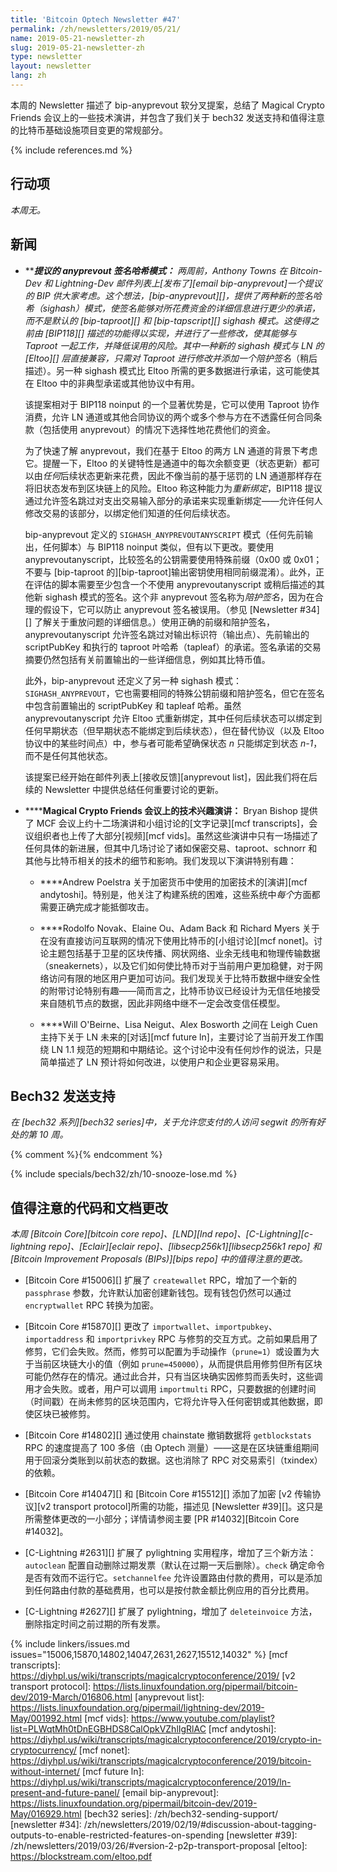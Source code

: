 ```yaml
---
title: 'Bitcoin Optech Newsletter #47'
permalink: /zh/newsletters/2019/05/21/
name: 2019-05-21-newsletter-zh
slug: 2019-05-21-newsletter-zh
type: newsletter
layout: newsletter
lang: zh
---
```

本周的 Newsletter 描述了 bip-anyprevout 软分叉提案，总结了 Magical Crypto Friends 会议上的一些技术演讲，并包含了我们关于 bech32 发送支持和值得注意的比特币基础设施项目变更的常规部分。

{% include references.md %}

## 行动项

*本周无。*

## 新闻

- **<!--proposed-anyprevout-sighash-modes-->****提议的 anyprevout 签名哈希模式：** 两周前，Anthony Towns 在 Bitcoin-Dev 和 Lightning-Dev 邮件列表上[发布了][email bip-anyprevout]一个提议的 BIP 供大家考虑。这个想法，[bip-anyprevout][]，提供了两种新的签名哈希（sighash）模式，使签名能够对所花费资金的详细信息进行更少的承诺，而不是默认的 [bip-taproot][] 和 [bip-tapscript][] sighash 模式。这使得之前由 [BIP118][] 描述的功能得以实现，并进行了一些修改，使其能够与 Taproot 一起工作，并降低误用的风险。其中一种新的 sighash 模式与 LN 的 [Eltoo][] 层直接兼容，只需对 Taproot 进行修改并添加一个*陪护签名*（稍后描述）。另一种 sighash 模式比 Eltoo 所需的更多数据进行承诺，这可能使其在 Eltoo 中的非典型承诺或其他协议中有用。

  该提案相对于 BIP118 noinput 的一个显著优势是，它可以使用 Taproot 协作消费，允许 LN 通道或其他合同协议的两个或多个参与方在不透露任何合同条款（包括使用 anyprevout）的情况下选择性地花费他们的资金。

  为了快速了解 anyprevout，我们在基于 Eltoo 的两方 LN 通道的背景下考虑它。提醒一下，Eltoo 的关键特性是通道中的每次余额变更（状态更新）都可以由*任何*后续状态更新来花费，因此不像当前的基于惩罚的 LN 通道那样存在将旧状态发布到区块链上的风险。Eltoo 称这种能力为*重新绑定*，BIP118 提议通过允许签名跳过对支出交易输入部分的承诺来实现重新绑定——允许任何人修改交易的该部分，以绑定他们知道的任何后续状态。

  bip-anyprevout 定义的 `SIGHASH_ANYPREVOUTANYSCRIPT` 模式（任何先前输出，任何脚本）与 BIP118 noinput 类似，但有以下更改。要使用 anyprevoutanyscript，比较签名的公钥需要使用特殊前缀（0x00 或 0x01；不要与 [bip-taproot 的][bip-taproot]输出密钥使用相同前缀混淆）。此外，正在评估的脚本需要至少包含一个不使用 anyprevoutanyscript 或稍后描述的其他新 sighash 模式的签名。这个非 anyprevout 签名称为*陪护签名*，因为在合理的假设下，它可以防止 anyprevout 签名被误用。（参见 [Newsletter #34][] 了解关于重放问题的详细信息。）使用正确的前缀和陪护签名，anyprevoutanyscript 允许签名跳过对输出标识符（输出点）、先前输出的 scriptPubKey 和执行的 taproot 叶哈希（tapleaf）的承诺。签名承诺的交易摘要仍然包括有关前置输出的一些详细信息，例如其比特币值。

  此外，bip-anyprevout 还定义了另一种 sighash 模式：`SIGHASH_ANYPREVOUT`，它也需要相同的特殊公钥前缀和陪护签名，但它在签名中包含前置输出的 scriptPubKey 和 tapleaf 哈希。虽然 anyprevoutanyscript 允许 Eltoo 式重新绑定，其中任何后续状态可以绑定到任何早期状态（但早期状态不能绑定到后续状态），但在替代协议（以及 Eltoo 协议中的某些时间点）中，参与者可能希望确保状态 *n* 只能绑定到状态 *n-1*，而不是任何其他状态。

  该提案已经开始在邮件列表上[接收反馈][anyprevout list]，因此我们将在后续的 Newsletter 中提供总结任何重要讨论的更新。

- **<!--talks-of-technical-interest-at-magical-crypto-friends-conference-->****Magical Crypto Friends 会议上的技术兴趣演讲：** Bryan Bishop 提供了 MCF 会议上约十二场演讲和小组讨论的[文字记录][mcf transcripts]，会议组织者也上传了大部分[视频][mcf vids]。虽然这些演讲中只有一场描述了任何具体的新进展，但其中几场讨论了诸如保密交易、taproot、schnorr 和其他与比特币相关的技术的细节和影响。我们发现以下演讲特别有趣：

  - **<!--talk-->**Andrew Poelstra 关于加密货币中使用的加密技术的[演讲][mcf andytoshi]。特别是，他关注了构建系统的困难，这些系统中*每个*方面都需要正确完成才能抵御攻击。

  - **<!--panel-->**Rodolfo Novak、Elaine Ou、Adam Back 和 Richard Myers 关于在没有直接访问互联网的情况下使用比特币的[小组讨论][mcf nonet]。讨论主题包括基于卫星的区块传播、网状网络、业余无线电和物理传输数据（sneakernets），以及它们如何使比特币对于当前用户更加稳健，对于网络访问有限的地区用户更加可访问。我们发现关于比特币数据中继安全性的附带讨论特别有趣——简而言之，比特币协议已经设计为无信任地接受来自随机节点的数据，因此非网络中继不一定会改变信任模型。

  - **<!--conversation-->**Will O'Beirne、Lisa Neigut、Alex Bosworth 之间在 Leigh Cuen 主持下关于 LN 未来的[对话][mcf future ln]，主要讨论了当前开发工作围绕 LN 1.1 规范的短期和中期结论。这个讨论中没有任何炒作的说法，只是简单描述了 LN 预计将如何改进，以使用户和企业更容易采用。

## Bech32 发送支持

*在 [bech32 系列][bech32 series]中，关于允许您支付的人访问 segwit 的所有好处的第 10 周。*

{% comment %}<!-- weekly reminder for harding: check Bech32 Adoption
wiki page for changes -->{% endcomment %}

{% include specials/bech32/zh/10-snooze-lose.md %}

## 值得注意的代码和文档更改

*本周 [Bitcoin Core][bitcoin core repo]、[LND][lnd repo]、[C-Lightning][c-lightning repo]、[Eclair][eclair repo]、[libsecp256k1][libsecp256k1 repo] 和 [Bitcoin Improvement Proposals (BIPs)][bips repo] 中的值得注意的更改。*

- [Bitcoin Core #15006][] 扩展了 `createwallet` RPC，增加了一个新的 `passphrase` 参数，允许默认加密创建新钱包。现有钱包仍然可以通过 `encryptwallet` RPC 转换为加密。

- [Bitcoin Core #15870][] 更改了 `importwallet`、`importpubkey`、`importaddress` 和 `importprivkey` RPC 与修剪的交互方式。之前如果启用了修剪，它们会失败。然而，修剪可以配置为手动操作（`prune=1`）或设置为大于当前区块链大小的值（例如 `prune=450000`），从而提供启用修剪但所有区块可能仍然存在的情况。通过此合并，只有当区块确实因修剪而丢失时，这些调用才会失败。或者，用户可以调用 `importmulti` RPC，只要数据的创建时间（时间戳）在尚未修剪的区块范围内，它将允许导入任何密钥或其他数据，即使区块已被修剪。

- [Bitcoin Core #14802][] 通过使用 chainstate 撤销数据将 `getblockstats` RPC 的速度提高了 100 多倍（由 Optech 测量）——这是在区块链重组期间用于回滚分类账到以前状态的数据。这也消除了 RPC 对交易索引（txindex）的依赖。

- [Bitcoin Core #14047][] 和 [Bitcoin Core #15512][] 添加了加密 [v2 传输协议][v2 transport protocol]所需的功能，描述见 [Newsletter #39][]。这只是所需整体更改的一小部分；详情请参阅主要 [PR #14032][Bitcoin Core #14032]。

- [C-Lightning #2631][] 扩展了 pylightning 实用程序，增加了三个新方法：`autoclean` 配置自动删除过期发票（默认在过期一天后删除）。`check` 确定命令是否有效而不运行它。`setchannelfee` 允许设置路由付款的费用，可以是添加到任何路由付款的基础费用，也可以是按付款金额比例应用的百分比费用。

- [C-Lightning #2627][] 扩展了 pylightning，增加了 `deleteinvoice` 方法，删除指定时间之前过期的所有发票。


{% include linkers/issues.md issues="15006,15870,14802,14047,2631,2627,15512,14032" %}
[mcf transcripts]: https://diyhpl.us/wiki/transcripts/magicalcryptoconference/2019/
[v2 transport protocol]: https://lists.linuxfoundation.org/pipermail/bitcoin-dev/2019-March/016806.html
[anyprevout list]: https://lists.linuxfoundation.org/pipermail/lightning-dev/2019-May/001992.html
[mcf vids]: https://www.youtube.com/playlist?list=PLWqtMh0tDnEGBHDS8CalOpkVZhlIgRlAC
[mcf andytoshi]: https://diyhpl.us/wiki/transcripts/magicalcryptoconference/2019/crypto-in-cryptocurrency/
[mcf nonet]: https://diyhpl.us/wiki/transcripts/magicalcryptoconference/2019/bitcoin-without-internet/
[mcf future ln]: https://diyhpl.us/wiki/transcripts/magicalcryptoconference/2019/ln-present-and-future-panel/
[email bip-anyprevout]: https://lists.linuxfoundation.org/pipermail/bitcoin-dev/2019-May/016929.html
[bech32 series]: /zh/bech32-sending-support/
[newsletter #34]: /zh/newsletters/2019/02/19/#discussion-about-tagging-outputs-to-enable-restricted-features-on-spending
[newsletter #39]: /zh/newsletters/2019/03/26/#version-2-p2p-transport-proposal
[eltoo]: https://blockstream.com/eltoo.pdf
